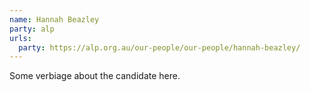 ```yaml
---
name: Hannah Beazley
party: alp
urls:
  party: https://alp.org.au/our-people/our-people/hannah-beazley/
---
```

Some verbiage about the candidate here.
